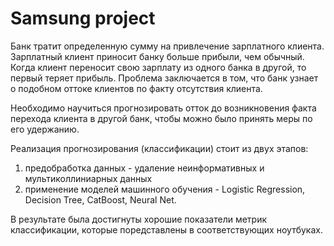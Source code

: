 # Samsung project
Банк тратит определенную сумму на привлечение зарплатного клиента.
Зарплатный клиент приносит банку больше прибыли, чем обычный. Когда клиент переносит свою зарплату из одного банка в другой, то первый теряет прибыль.
Проблема заключается в том, что банк узнает о подобном оттоке клиентов по факту отсутствия клиента.

Необходимо научиться прогнозировать отток до возникновения факта перехода клиента в другой банк, чтобы можно было принять меры по его удержанию.

Реализация прогнозирования (классификации) стоит из двух этапов:
1) предобработка данных - удаление неинформативных и мультиколлиниарных данных
2) применение моделей машинного обучения - Logistic Regression, Decision Tree, CatBoost, Neural Net.

В результате была достигнуты хорошие показатели метрик классификации, которые поредставлены в соответствующих ноутбуках.
